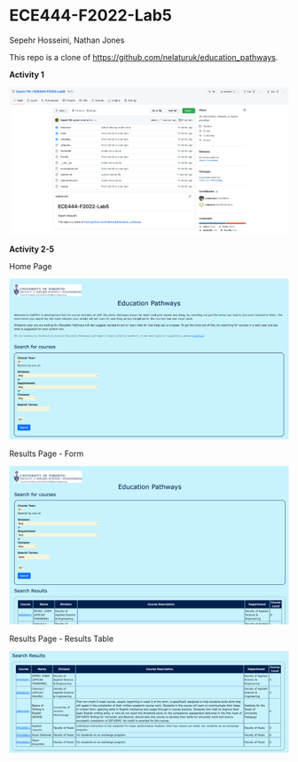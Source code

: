 # ECE444-F2022-Lab5

Sepehr Hosseini, Nathan Jones

This repo is a clone of https://github.com/nelaturuk/education_pathways.

**Activity 1**

![](Images/Activity1.png)

**Activity 2-5**

Home Page

![](Images/HomePage.png)

Results Page - Form

![](Images/Form.png)

Results Page - Results Table

![](Images/Results.png)